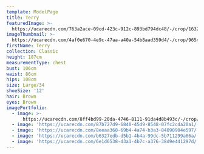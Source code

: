 ```yaml
---
template: ModelPage
title: Terry
featuredImage: >-
  https://ucarecdn.com/763a2ace-09cd-423c-912c-893bd794dc48/-/crop/1632x1219/0,92/-/preview/
imageThumbnail: >-
  https://ucarecdn.com/4af0e670-4e9c-47aa-a40a-54b8aad359d4/-/crop/965x1250/280,0/-/preview/
firstName: Terry
collection: Classic
height: 187cm
measurementType: chest
bust: 106cm
waist: 86cm
hips: 108cm
size: Large/34
shoeSize: '12'
hair: Brown
eyes: Brown
imagePortfolio:
  - image: >-
      https://ucarecdn.com/8ff4bd99-20da-4746-8111-91da4d8b493c/-/crop/735x1207/378,69/-/preview/
  - image: 'https://ucarecdn.com/87b727d9-6840-45d9-8548-07fc2cda20a1/'
  - image: 'https://ucarecdn.com/8eeaa360-69b4-4a74-b3a3-84090904e597/'
  - image: 'https://ucarecdn.com/b6327edb-d5b1-4b4a-99dc-5b711299a66a/'
  - image: 'https://ucarecdn.com/6e1d6538-d3a1-4b7c-a376-38d9e441297d/'
---
```


